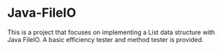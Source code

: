 # Java-FileIO
This is a project that focuses on implementing a List data structure with Java FileIO. A basic efficiency tester and method tester is provided.
